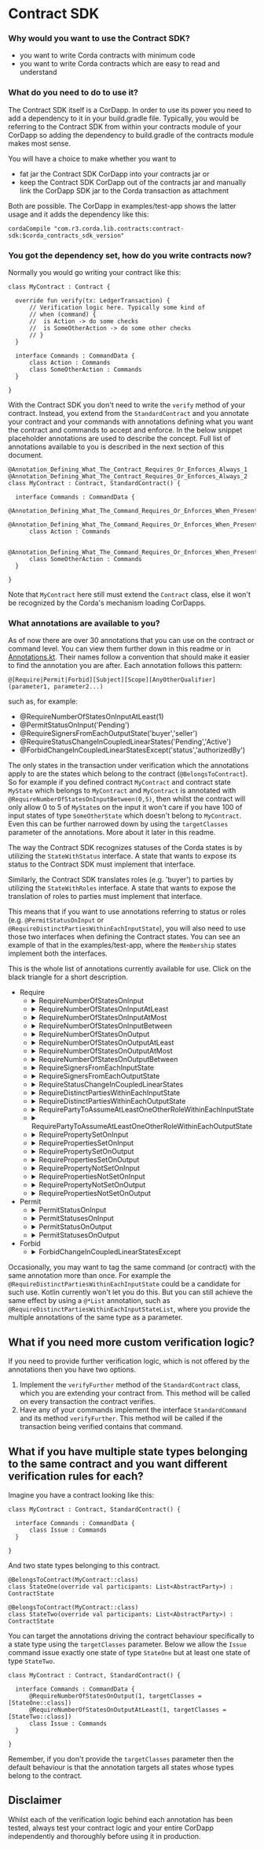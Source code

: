 # Contract SDK

### Why would you want to use the Contract SDK?

* you want to write Corda contracts with minimum code
* you want to write Corda contracts which are easy to read and understand

### What do you need to do to use it?

The Contract SDK itself is a CorDapp. In order to use its power you need to add a dependency to it in your build.gradle file. 
Typically, you would be referring to the Contract SDK from within your contracts module of your CorDapp so adding the dependency
to build.gradle of the contracts module makes most sense.

You will have a choice to make whether you want to

* fat jar the Contract SDK CorDapp into your contracts jar or
* keep the Contract SDK CorDapp out of the contracts jar and manually link the CorDapp SDK jar to the Corda transaction as attachment

Both are possible. The CorDapp in examples/test-app shows the latter usage and it adds the dependency like this:

`cordaCompile "com.r3.corda.lib.contracts:contract-sdk:$corda_contracts_sdk_version"`

### You got the dependency set, how do you write contracts now?

Normally you would go writing your contract like this:

    class MyContract : Contract {

      override fun verify(tx: LedgerTransaction) {
          // Verification logic here. Typically some kind of
          // when (command) {
          //  is Action -> do some checks
          //  is SomeOtherAction -> do some other checks
          // }
      }
    
      interface Commands : CommandData {
          class Action : Commands
          class SomeOtherAction : Commands
      }

    }

With the Contract SDK you don't need to write the `verify` method of your contract. Instead, you extend from the `StandardContract` and you 
annotate your contract and your commands with annotations defining what you want the contract and commands to accept and enforce. In the below
snippet placeholder annotations are used to describe the concept. Full list of annotations available to you is described in the next section of this document.

    @Annotation_Defining_What_The_Contract_Requires_Or_Enforces_Always_1
    @Annotation_Defining_What_The_Contract_Requires_Or_Enforces_Always_2
    class MyContract : Contract, StandardContract() {
    
      interface Commands : CommandData {
          @Annotation_Defining_What_The_Command_Requires_Or_Enforces_When_Present_On_The_Transaction_1
          @Annotation_Defining_What_The_Command_Requires_Or_Enforces_When_Present_On_The_Transaction_2
          class Action : Commands

          @Annotation_Defining_What_The_Command_Requires_Or_Enforces_When_Present_On_The_Transaction_3
          class SomeOtherAction : Commands
      }

    }

Note that `MyContract` here still must extend the `Contract` class, else it won't be recognized by the Corda's mechanism loading CorDapps.

### What annotations are available to you?

As of now there are over 30 annotations that you can use on the contract or command level. You can view them further down in this readme or in [Annotations.kt](contract-sdk/src/main/kotlin/net/corda/contractsdk/annotations/Annotations.kt). 
Their names follow a convention that should make it easier to find the annotation you are after. Each annotation follows this pattern:

`@[Require|Permit|Forbid][Subject][Scope][AnyOtherQualifier](parameter1, parameter2...)` 

such as, for example:

* @RequireNumberOfStatesOnInputAtLeast(1)
* @PermitStatusOnInput('Pending')  
* @RequireSignersFromEachOutputState('buyer','seller')
* @RequireStatusChangeInCoupledLinearStates('Pending','Active')
* @ForbidChangeInCoupledLinearStatesExcept('status','authorizedBy')

The only states in the transaction under verification which the annotations apply to are the states which belong to the contract (`@BelongsToContract`). So for example if you defined contract `MyContract` and
contract state `MyState` which belongs to `MyContract` and `MyContract` is annotated with `@RequireNumberOfStatesOnInputBetween(0,5)`, then whilst the contract will only allow 0 to 5 of `MyState`s 
on the input it won't care if you have 100 of input states of type `SomeOtherState` which doesn't belong to `MyContract`. Even this can be further narrowed down by using the `targetClasses` parameter of the annotations. More about it later in this readme.

The way the Contract SDK recognizes statuses of the Corda states is by utilizing the `StateWithStatus` interface. A state that wants to expose its status
to the Contract SDK must implement that interface.

Similarly, the Contract SDK translates roles (e.g. 'buyer') to parties by utilizing the `StateWithRoles` interface. A state that wants to expose the translation of roles to parties
must implement that interface.

This means that if you want to use annotations referring to status or roles (e.g. `@PermitStatusOnInput` or `@RequireDistinctPartiesWithinEachInputState`), you will also need to use those two interfaces when defining the Contract states.
You can see an example of that in the examples/test-app, where the `Membership` states implement both the interfaces.

This is the whole list of annotations currently available for use. Click on the black triangle for a short description.

* Require
  - <details><summary>RequireNumberOfStatesOnInput</summary>The number of input states must be the one provided as parameter.</details>
  - <details><summary>RequireNumberOfStatesOnInputAtLeast</summary>The number of input states must be at least the one provided as parameter.</details>
  - <details><summary>RequireNumberOfStatesOnInputAtMost</summary>The number of input states must be at most the one provided as parameter.</details>
  - <details><summary>RequireNumberOfStatesOnInputBetween</summary>The number of input states must be in the range provided in parameters.</details>
  - <details><summary>RequireNumberOfStatesOnOutput</summary>The number of output states must be the one provided as parameter.</details>
  - <details><summary>RequireNumberOfStatesOnOutputAtLeast</summary>The number of output states must be at least the one provided as parameter.</details>
  - <details><summary>RequireNumberOfStatesOnOutputAtMost</summary>The number of output states must be at most the one provided as parameter.</details>
  - <details><summary>RequireNumberOfStatesOnOutputBetween</summary>The number of output states must be in the range provided in parameters.</details>
  - <details><summary>RequireSignersFromEachInputState</summary>Takes list of roles as parameter. Each input state is expected to implement interface StateWithRoles. During verification of the transaction each role is translated into a party (or parties) using the method from the StateWithRoles interface. And each such party must be a signer on the transaction.</details>
  - <details><summary>RequireSignersFromEachOutputState</summary>Takes list of roles as parameter. Each output state is expected to implement interface StateWithRoles. During verification of the transaction each role is translated into a party (or parties) using the method from the StateWithRoles interface. And each such party must be a signer on the transaction.</details>
  - <details><summary>RequireStatusChangeInCoupledLinearStates</summary>States on input and output must be linear and they must form pairs by linear id. They must also implement interface StateWithStatus. The status on the input side must be as defined in the first parameter and the status on the output must be as defined in the second parameter.</details>
  - <details><summary>RequireDistinctPartiesWithinEachInputState</summary>Each state on input must implement interface StateWithRoles. Each state on input is asked to provide parties for each of the roles listed among the parameters. All these parties must be distinct.</details>
  - <details><summary>RequireDistinctPartiesWithinEachOutputState</summary>Each state on output must implement interface StateWithRoles. Each state on output is asked to provide parties for each of the roles listed among the parameters. All these parties must be distinct.</details>
  - <details><summary>RequirePartyToAssumeAtLeastOneOtherRoleWithinEachInputState</summary>Each state on input must implement interface StateWithRoles. Each state on input is asked to provide party for the role set in the first parameter and parties for the roles provided in the second parameter. The party resolved from the first parameter must be found among the parties resolved from the second parameter.</details>
  - <details><summary>RequirePartyToAssumeAtLeastOneOtherRoleWithinEachOutputState</summary>Each state on output must implement interface StateWithRoles. Each state on output is asked to provide party for the role set in the first parameter and parties for the roles provided in the second parameter. The party resolved from the first parameter must be found among the parties resolved from the second parameter.</details>
  - <details><summary>RequirePropertySetOnInput</summary>Each state on the input must have the property specified as the parameter set.</details>
  - <details><summary>RequirePropertiesSetOnInput</summary>Each state on the input must have all the properties specified in the parameters set.</details>
  - <details><summary>RequirePropertySetOnOutput</summary>Each state on the output must have the property specified as the parameter set.</details>
  - <details><summary>RequirePropertiesSetOnOutput</summary>Each state on the output must have all the properties specified in the parameters set.</details>
  - <details><summary>RequirePropertyNotSetOnInput</summary>Each state on the input must have the property specified as the parameter set to null.</details>
  - <details><summary>RequirePropertiesNotSetOnInput</summary>Each state on the input must have all the properties specified in the parameters set to null.</details>
  - <details><summary>RequirePropertyNotSetOnOutput</summary>Each state on the output must have the property specified as the parameter set to null.</details>
  - <details><summary>RequirePropertiesNotSetOnOutput</summary>Each state on the output must have all the properties specified in the parameters set to null.</details>
* Permit
  - <details><summary>PermitStatusOnInput</summary>All input states must be in the status set as parameter. To understand the status, the state must implement the StateWithStatus interface.</details>
  - <details><summary>PermitStatusesOnInput</summary>All input states must be in one of the statuses listed in the parameter. To understand the status, the state must implement the StateWithStatus interface.</details>
  - <details><summary>PermitStatusOnOutput</summary>All output states must be in the status set as parameter. To understand the status, the state must implement the StateWithStatus interface.</details>
  - <details><summary>PermitStatusesOnOutput</summary>All output states must be in one of the statuses listed in the parameter. To understand the status, the state must implement the StateWithStatus interface.</details>
* Forbid
  - <details><summary>ForbidChangeInCoupledLinearStatesExcept</summary>States on input and output must be linear and they must form pairs by linear id. No change in values of properties between input and output is allowed except for the exempt properties listed in the parameter.</details>

Occasionally, you may want to tag the same command (or contract) with the same annotation more than once. For example the `@RequireDistinctPartiesWithinEachInputState` could be a candidate for such use. Kotlin currently won't let you 
do this. But you can still achieve the same effect by using a `@*List` annotation, such as `@RequireDistinctPartiesWithinEachInputStateList`, where you provide the multiple annotations of the same type as a parameter.
  
## What if you need more custom verification logic?  

If you need to provide further verification logic, which is not offered by the annotations then you have two options.

1. Implement the `verifyFurther` method of the `StandardContract` class, which you are extending your contract from. 
This method will be called on every transaction the contract verifies.
2. Have any of your commands implement the interface `StandardCommand` and its method `verifyFurther`. This method will be called
if the transaction being verified contains that command. 
  
## What if you have multiple state types belonging to the same contract and you want different verification rules for each?

Imagine you have a contract looking like this:

    class MyContract : Contract, StandardContract() {
    
      interface Commands : CommandData {
          class Issue : Commands
      }

    }

And two state types belonging to this contract.

    @BelongsToContract(MyContract::class)
    class StateOne(override val participants: List<AbstractParty>) : ContractState

    @BelongsToContract(MyContract::class)
    class StateTwo(override val participants: List<AbstractParty>) : ContractState

You can target the annotations driving the contract behaviour specifically to a state type using the `targetClasses` parameter. Below we
allow the `Issue` command issue exactly one state of type `StateOne` but at least one state of type `StateTwo`.

    class MyContract : Contract, StandardContract() {
    
      interface Commands : CommandData {
          @RequireNumberOfStatesOnOutput(1, targetClasses = [StateOne::class])
          @RequireNumberOfStatesOnOutputAtLeast(1, targetClasses = [StateTwo::class])
          class Issue : Commands
      }

    }

Remember, if you don't provide the `targetClasses` parameter then the default behaviour is that the annotation targets all states whose types belong to the contract.

## Disclaimer

Whilst each of the verification logic behind each annotation has been tested, always test your contract logic and your entire CorDapp independently and thoroughly before using it in production.